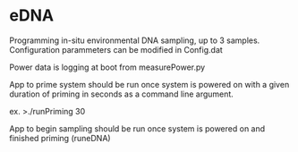 # eDNA

Programming in-situ environmental DNA sampling, up to 3 samples. 
Configuration parammeters can be modified in Config.dat 

Power data is logging at boot from measurePower.py

App to prime system should be run once system is powered on with a given duration of priming in seconds as a command line argument. 

ex. >./runPriming 30

App to begin sampling should be run once system is powered on and finished priming (runeDNA) 

